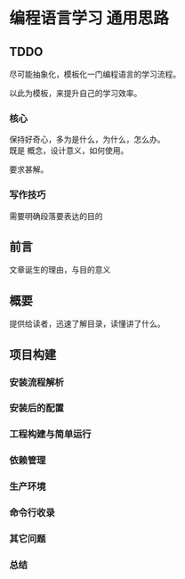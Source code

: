 # 编程语言学习 通用思路

## TDDO

尽可能抽象化，模板化一门编程语言的学习流程。

以此为模板，来提升自己的学习效率。

### 核心

保持好奇心，多为是什么，为什么，怎么办。  
既是 概念，设计意义，如何使用。

要求甚解。

### 写作技巧

需要明确段落要表达的目的

## 前言

文章诞生的理由，与目的意义

## 概要

提供给读者，迅速了解目录，读懂讲了什么。

## 项目构建

### 安装流程解析

### 安装后的配置

### 工程构建与简单运行

### 依赖管理

### 生产环境

### 命令行收录

### 其它问题

### 总结